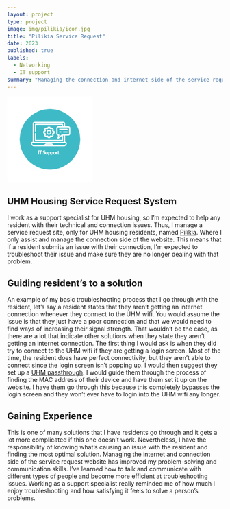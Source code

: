 ```yaml
---
layout: project
type: project
image: img/pilikia/icon.jpg
title: "Pilikia Service Request"
date: 2023
published: true
labels:
  - Networking
  - IT support
summary: "Managing the connection and internet side of the service request website for UHM Housing. "
---
```

<img width="200px" class="rounded float-start pe-4" src="../img/pilikia/pic1.png">

## UHM Housing Service Request System

  I work as a support specialist for UHM housing, so I’m expected to help any resident with their technical and connection issues. Thus, I manage a service request site, only for UHM housing residents, named [Pilikia](https://resnet.hawaii.edu/pilikia/). Where I only assist and manage the connection side of the website. This means that if a resident submits an issue with their connection, I'm expected to troubleshoot their issue and make sure they are no longer dealing with that problem.

## Guiding resident’s to a solution

  An example of my basic troubleshooting process that I go through with the resident, let’s say a resident states that they aren’t getting an internet connection whenever they connect to the UHM wifi. You would assume the issue is that they just have a poor connection and that we would need to find ways of increasing their signal strength. That wouldn’t be the case, as there are a lot that indicate other solutions when they state they aren’t getting an internet connection. The first thing I would ask is when they did try to connect to the UHM wifi if they are getting a login screen. Most of the time, the resident does have perfect connectivity, but they aren’t able to connect since the login screen isn’t popping up. I would then suggest they set up a [UHM passthrough](https://www.hawaii.edu/wireless/pt/). I would guide them through the process of finding the MAC address of their device and have them set it up on the website. I have them go through this because this completely bypasses the login screen and they won’t ever have to login into the UHM wifi any longer. 

## Gaining Experience
  This is one of many solutions that I have residents go through and it gets a lot more complicated if this one doesn’t work. Nevertheless, I have the responsibility of knowing what’s causing an issue with the resident and finding the most optimal solution. Managing the internet and connection side of the service request website has improved my problem-solving and communication skills. I’ve learned how to talk and communicate with different types of people and become more efficient at troubleshooting issues. Working as a support specialist really reminded me of how much I enjoy troubleshooting and how satisfying it feels to solve a person’s problems.

